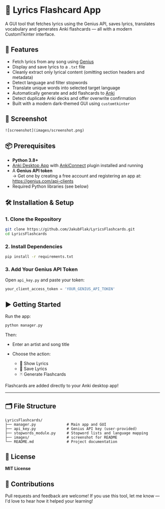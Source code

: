 # 🎵 Lyrics Flashcard App

A GUI tool that fetches lyrics using the Genius API, saves lyrics, translates vocabulary and generates Anki flashcards — all with a modern CustomTkinter interface.

## 🚀 Features

-  Fetch lyrics from any song using [Genius](https://genius.com)
-  Display and save lyrics to a `.txt` file
-  Cleanly extract only lyrical content (omitting section headers and metadata)
-  Detect language and filter stopwords
-  Translate unique words into selected target language
-  Automatically generate and add flashcards to [Anki](https://apps.ankiweb.net/)
-  Detect duplicate Anki decks and offer overwrite confirmation
-  Built with a modern dark-themed GUI using `customtkinter`

## 📸 Screenshot

```
![screenshot](images/screenshot.png)
```

## 📦 Prerequisites

- **Python 3.8+**
- [Anki Desktop App](https://apps.ankiweb.net/) with [AnkiConnect](https://github.com/FooSoft/anki-connect) plugin installed and running
- A **Genius API token**  
  → Get one by creating a free account and registering an app at: https://genius.com/api-clients
- Required Python libraries (see below)


## 🛠️ Installation & Setup

### 1. Clone the Repository

```bash
git clone https://github.com/JakubFlak/LyricsFlashcards.git
cd LyricsFlashcards
````

### 2. Install Dependencies

```bash
pip install -r requirements.txt
```

### 3. Add Your Genius API Token

Open `api_key.py` and paste your token:

```python
your_client_access_token = 'YOUR_GENIUS_API_TOKEN'
```

## ▶️ Getting Started

Run the app:

```bash
python manager.py
```

Then:

* Enter an artist and song title
* Choose the action:

  * 🎵 Show Lyrics
  * 💾 Save Lyrics
  * 🃏 Generate Flashcards

Flashcards are added directly to your Anki desktop app!

---

## 🗂 File Structure

```
LyricsFlashcards/
├── manager.py              # Main app and GUI
├── api_key.py              # Genius API key (user-provided)
├── stopwords_module.py     # Stopword lists and language mapping
├── images/                 # screenshot for README
└── README.md               # Project documentation
```

## 📜 License

**MIT License**

## 🤝 Contributions

Pull requests and feedback are welcome!
If you use this tool, let me know — I'd love to hear how it helped your learning!

